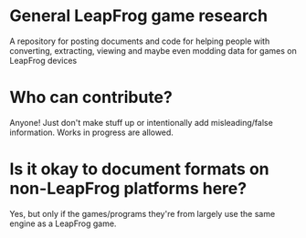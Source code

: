 # General LeapFrog game research
A repository for posting documents and code for helping people with converting, extracting, viewing and maybe even modding data for games on LeapFrog devices

# Who can contribute?
Anyone! Just don't make stuff up or intentionally add misleading/false information. Works in progress are allowed.

# Is it okay to document formats on non-LeapFrog platforms here?
Yes, but only if the games/programs they're from largely use the same engine as a LeapFrog game.

